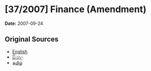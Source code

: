 # [37/2007] Finance  (Amendment)

**Date:** 2007-09-24

## Original Sources

- [English](https://documents.gov.lk/view/acts/2007/9/37-2007_E.pdf)
- [සිංහල](https://documents.gov.lk/view/acts/2007/9/37-2007_S.pdf)
- [தமிழ்](https://documents.gov.lk/view/acts/2007/9/37-2007_T.pdf)

